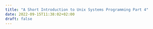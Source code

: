 ```yaml
---
title: "A Short Introduction to Unix Systems Programming Part 4"
date: 2022-09-15T11:38:02+02:00
draft: false
---
```


